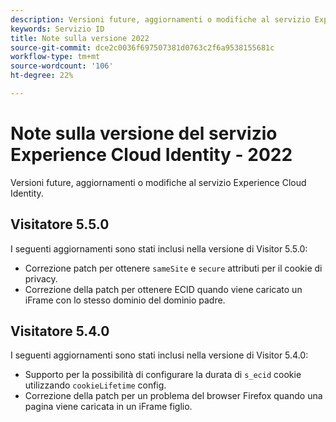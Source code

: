 ```yaml
---
description: Versioni future, aggiornamenti o modifiche al servizio Experience Cloud Identity.
keywords: Servizio ID
title: Note sulla versione 2022
source-git-commit: dce2c0036f697507381d0763c2f6a9538155681c
workflow-type: tm+mt
source-wordcount: '106'
ht-degree: 22%

---
```


# Note sulla versione del servizio Experience Cloud Identity - 2022

Versioni future, aggiornamenti o modifiche al servizio Experience Cloud Identity.

## Visitatore 5.5.0

I seguenti aggiornamenti sono stati inclusi nella versione di Visitor 5.5.0:

* Correzione patch per ottenere `sameSite` e `secure` attributi per il cookie di privacy.
* Correzione della patch per ottenere ECID quando viene caricato un iFrame con lo stesso dominio del dominio padre.

## Visitatore 5.4.0

I seguenti aggiornamenti sono stati inclusi nella versione di Visitor 5.4.0:

* Supporto per la possibilità di configurare la durata di `s_ecid` cookie utilizzando `cookieLifetime` config.
* Correzione della patch per un problema del browser Firefox quando una pagina viene caricata in un iFrame figlio.
